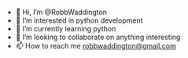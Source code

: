 - 👋 Hi, I’m @RobbWaddington
- 👀 I’m interested in python development
- 🌱 I’m currently learning python
- 💞️ I’m looking to collaborate on anything interesting
- 📫 How to reach me robbwaddington@gmail.com

<!---
RobbWaddington/RobbWaddington is a ✨ special ✨ repository because its `README.md` (this file) appears on your GitHub profile.
You can click the Preview link to take a look at your changes.
--->
